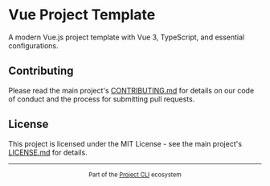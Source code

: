 # Vue Project Template

A modern Vue.js project template with Vue 3, TypeScript, and essential configurations.

## Contributing

Please read the main project's [CONTRIBUTING.md](../../../CONTRIBUTING.md) for details on our code of conduct and the process for submitting pull requests.

## License

This project is licensed under the MIT License - see the main project's [LICENSE.md](../../../LICENSE.md) for details. 

---

<div align="center">
  <sub>Part of the <a href="../../../README.md">Project CLI</a> ecosystem</sub>
</div> 